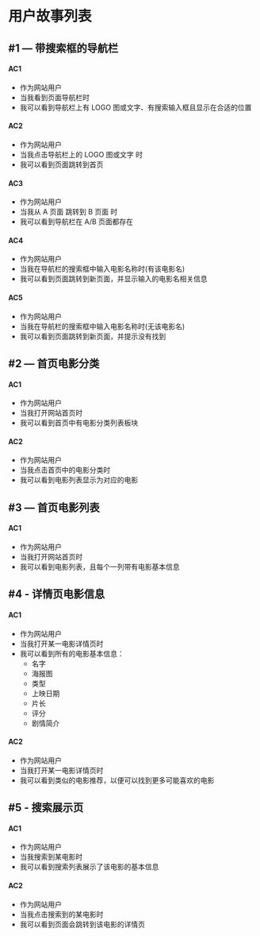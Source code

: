 # 用户故事列表

## #1 — 带搜索框的导航栏

#### AC1

- 作为网站用户
- 当我看到页面导航栏时
- 我可以看到导航栏上有 LOGO 图或文字、有搜索输入框且显示在合适的位置

#### AC2

- 作为网站用户
- 当我点击导航栏上的 LOGO 图或文字 时
- 我可以看到页面跳转到首页

#### AC3

- 作为网站用户
- 当我从 A 页面 跳转到 B 页面 时
- 我可以看到导航栏在 A/B 页面都存在

#### AC4

- 作为网站用户
- 当我在导航栏的搜索框中输入电影名称时(有该电影名)
- 我可以看到页面跳转到新页面，并显示输入的电影名相关信息

#### AC5

- 作为网站用户
- 当我在导航栏的搜索框中输入电影名称时(无该电影名)
- 我可以看到页面跳转到新页面，并提示没有找到

## #2 — 首页电影分类

#### AC1

- 作为网站用户
- 当我打开网站首页时
- 我可以看到首页中有电影分类列表板块

#### AC2

- 作为网站用户
- 当我点击首页中的电影分类时
- 我可以看到电影列表显示为对应的电影

## #3 — 首页电影列表

#### AC1

- 作为网站用户
- 当我打开网站首页时
- 我可以看到电影列表，且每个一列带有电影基本信息

## #4 - 详情页电影信息

#### AC1

- 作为网站用户
- 当我打开某一电影详情页时
- 我可以看到所有的电影基本信息：
  - 名字
  - 海报图
  - 类型
  - 上映日期
  - 片长
  - 评分
  - 剧情简介

#### AC2

- 作为网站用户
- 当我打开某一电影详情页时
- 我可以看到类似的电影推荐，以便可以找到更多可能喜欢的电影

## #5 - 搜索展示页

#### AC1

- 作为网站用户
- 当我搜索到某电影时
- 我可以看到搜索列表展示了该电影的基本信息

#### AC2

- 作为网站用户
- 当我点击搜索到的某电影时
- 我可以看到页面会跳转到该电影的详情页
